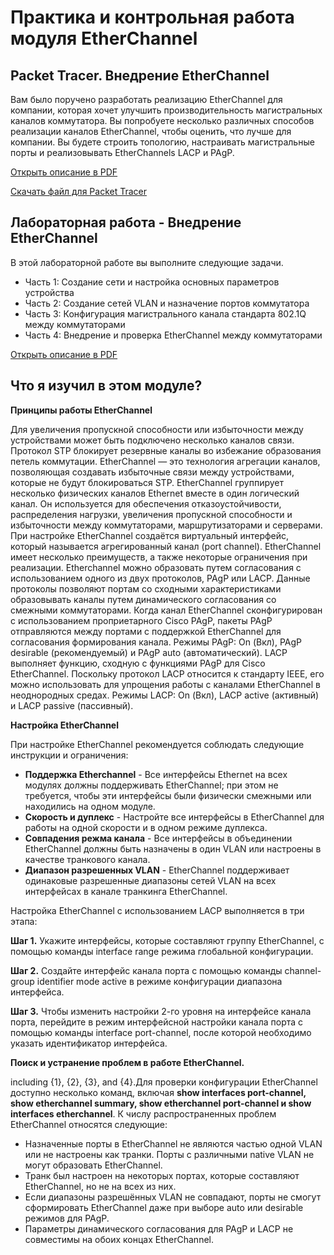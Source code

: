# Практика и контрольная работа модуля EtherChannel

<!-- 6.4.1 -->
## Packet Tracer. Внедрение EtherChannel

Вам было поручено разработать реализацию EtherChannel для компании, которая хочет улучшить производительность магистральных каналов коммутатора. Вы попробуете несколько различных способов реализации каналов EtherChannel, чтобы оценить, что лучше для компании. Вы будете строить топологию, настраивать магистральные порты и реализовывать EtherChannels LACP и PAgP.

[Открыть описание в PDF](./assets/6.4.1-packet-tracer---implement-etherchannel_ru-RU.pdf)

[Скачать файл для Packet Tracer](./assets/6.4.1-packet-tracer---implement-etherchannel_ru-RU.pka)

<!-- 6.4.2 -->
## Лабораторная работа - Внедрение EtherChannel

В этой лабораторной работе вы выполните следующие задачи.

- Часть 1: Создание сети и настройка основных параметров устройства
- Часть 2: Создание сетей VLAN и назначение портов коммутатора
- Часть 3: Конфигурация магистрального канала стандарта 802.1Q между коммутаторами
- Часть 4: Внедрение и проверка EtherChannel между коммутаторами

[Открыть описание в PDF](./assets/6.4.2-lab---implement-etherchannel_ru-RU.pdf)


<!-- 6.4.3 -->
## Что я изучил в этом модуле?

**Принципы работы EtherChannel**

Для увеличения пропускной способности или избыточности между устройствами может быть подключено несколько каналов связи. Протокол STP блокирует резервные каналы во избежание образования петель коммутации. EtherChannel — это технология агрегации каналов, позволяющая создавать избыточные связи между устройствами, которые не будут блокироваться STP. EtherChannel группирует несколько физических каналов Ethernet вместе в один логический канал. Он используется для обеспечения отказоустойчивости, распределения нагрузки, увеличения пропускной способности и избыточности между коммутаторами, маршрутизаторами и серверами. При настройке EtherChannel создаётся виртуальный интерфейс, который называется агрегированный канал (port channel). EtherChannel имеет несколько преимуществ, а также некоторые ограничения при реализации. Etherchannel можно образовать путем согласования с использованием одного из двух протоколов, PAgP или LACP. Данные протоколы позволяют портам со сходными характеристиками образовывать каналы путем динамического согласования со смежными коммутаторами. Когда канал EtherChannel сконфигурирован с использованием проприетарного Cisco PAgP, пакеты PAgP отправляются между портами с поддержкой EtherChannel для согласования формирования канала. Режимы PAgP: On (Вкл), PAgP desirable (рекомендуемый) и PAgP auto (автоматический). LACP выполняет функцию, сходную с функциями PAgP для Cisco EtherChannel. Поскольку протокол LACP относится к стандарту IEEE, его можно использовать для упрощения работы с каналами EtherChannel в неоднородных средах. Режимы LACP: On (Вкл), LACP active (активный) и LACP passive (пассивный).

**Настройка EtherChannel**

При настройке EtherChannel рекомендуется соблюдать следующие инструкции и ограничения:

- **Поддержка Etherchannel** - Все интерфейсы Ethernet на всех модулях должны поддерживать EtherChannel; при этом не требуется, чтобы эти интерфейсы были физически смежными или находились на одном модуле.
- **Скорость и дуплекс** - Настройте все интерфейсы в EtherChannel для работы на одной скорости и в одном режиме дуплекса.
- **Совпадения режма канала** - Все интерфейсы в объединении EtherChannel должны быть назначены в один VLAN или настроены в качестве транкового канала.
- **Диапазон разрешенных VLAN** - EtherChannel поддерживает одинаковые разрешенные диапазоны сетей VLAN на всех интерфейсах в канале транкинга EtherChannel.

Настройка EtherChannel с использованием LACP выполняется в три этапа:

**Шаг 1.** Укажите интерфейсы, которые составляют группу EtherChannel, с помощью команды interface range режима глобальной конфигурации.

**Шаг 2.** Создайте интерфейс канала порта с помощью команды channel-group identifier mode active в режиме конфигурации диапазона интерфейса.

**Шаг 3.** Чтобы изменить настройки 2-го уровня на интерфейсе канала порта, перейдите в режим интерфейсной настройки канала порта с помощью команды interface port-channel, после которой необходимо указать идентификатор интерфейса.

**Поиск и устранение проблем в работе EtherChannel.**

including {1}, {2}, {3}, and {4}.Для проверки конфигурации EtherChannel доступно несколько команд, включая **show interfaces port-channel, show etherchannel summary, show etherchannel port-channel и show interfaces etherchannel**. К числу распространенных проблем EtherChannel относятся следующие:

- Назначенные порты в EtherChannel не являются частью одной VLAN или не настроены как транки. Порты с различными native VLAN не могут образовать EtherChannel.
- Транк был настроен на некоторых портах, которые составляют EtherChannel, но не на всех из них.
- Если диапазоны разрешённых VLAN не совпадают, порты не смогут сформировать EtherChannel даже при выборе auto или desirable режимов для PAgP.
- Параметры динамического согласования для PAgP и LACP не совместимы на обоих концах EtherChannel.

<!-- 6.4.4 Контрольная работа - Etherchannel -quiz -->




